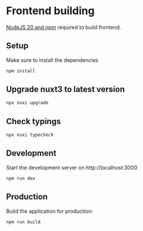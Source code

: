 # Frontend building
[NodeJS 20 and npm](https://nodejs.org/en/) required to build frontend.

## Setup

Make sure to install the dependencies

```bash
npm install
```

## Upgrade nuxt3 to latest version
```bash
npx nuxi upgrade
```

## Check typings
```bash
npx nuxi typecheck
```

## Development

Start the development server on http://localhost:3000

```bash
npm run dev
```

## Production

Build the application for production:

```bash
npm run build
```